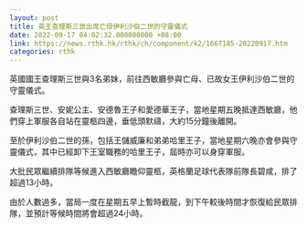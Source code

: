 ```yaml
---
layout: post
title: 英王查理斯三世出席亡母伊利沙伯二世的守靈儀式
date: 2022-09-17 04:02:32.000000000 +08:00
link: https://news.rthk.hk/rthk/ch/component/k2/1667185-20220917.htm
categories: rthk
---
```


英國國王查理斯三世與3名弟妹，前往西敏廳參與亡母、已故女王伊利沙伯二世的守靈儀式。

查理斯三世、安妮公主、安德魯王子和愛德華王子，當地星期五晚抵達西敏廳，他們穿上軍服各自站在靈柩四邊，垂低頭默禱，大約15分鐘後離開。

至於伊利沙伯二世的孫，包括王儲威廉和弟弟哈里王子，當地星期六晚亦會參與守靈儀式，其中已經卸下王室職務的哈里王子，屆時亦可以身穿軍服。

大批民眾繼續排隊等候進入西敏廳瞻仰靈柩，英格蘭足球代表隊前隊長碧咸，排了超過13小時。

由於人數過多，當局一度在星期五早上暫時截龍，到下午較後時間才恢復給民眾排隊，並預計等候時間將會超過24小時。

